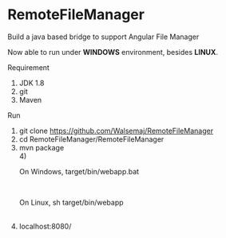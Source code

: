 # RemoteFileManager
Build a java based bridge to support Angular File Manager

Now able to run under <b>WINDOWS</b> environment, besides <b>LINUX</b>.

Requirement
1) JDK 1.8<br>
2) git<br>
3) Maven<br>

Run
1) git clone https://github.com/Walsemaj/RemoteFileManager<br>
2) cd RemoteFileManager/RemoteFileManager<br>
3) mvn package<br>
4)<br>
    <p>On Windows, target/bin/webapp.bat</p><br>
    <p>On Linux, sh target/bin/webapp</p><br>
5) localhost:8080/<br>
